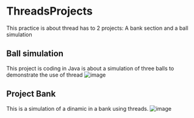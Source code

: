 # ThreadsProjects
This practice is about thread has to 2 projects: A bank section and a ball simulation

## Ball simulation

This project is coding in Java is about a simulation of three balls to demonstrate the use of thread
![image](https://user-images.githubusercontent.com/93608793/179617417-1fbe9242-f449-4e98-ae90-3e902daed5c6.png)


## Project Bank 

This is a simulation of a dinamic in a bank using threads.
![image](https://user-images.githubusercontent.com/93608793/179617519-dcd29322-0ae8-4599-96b8-41a622dca424.png)
